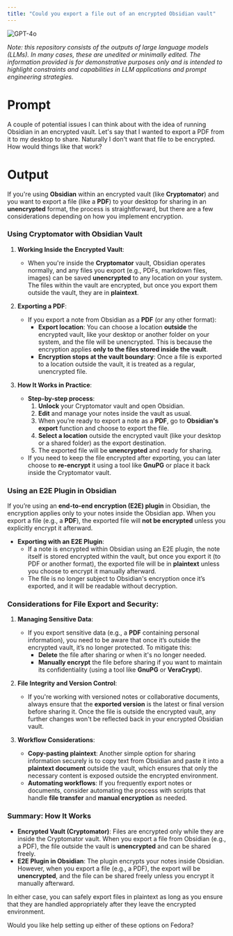 ```yaml
---
title: "Could you export a file out of an encrypted Obsidian vault"
---
```

![GPT-4o](https://img.shields.io/badge/GPT--4o-3333FF?style=for-the-badge&logo=openai&logoColor=white)



*Note: this repository consists of the outputs of large language models (LLMs). In many cases, these are unedited or minimally edited. The information provided is for demonstrative purposes only and is intended to highlight constraints and capabilities in LLM applications and prompt engineering strategies.*


# Prompt
A couple of potential issues I can think about with the idea of running Obsidian in an encrypted vault. Let's say that I wanted to export a PDF from it to my desktop to share. Naturally I don't want that file to be encrypted. How would things like that work?

# Output

If you're using **Obsidian** within an encrypted vault (like **Cryptomator**) and you want to export a file (like a **PDF**) to your desktop for sharing in an **unencrypted** format, the process is straightforward, but there are a few considerations depending on how you implement encryption.

### **Using Cryptomator with Obsidian Vault**

1. **Working Inside the Encrypted Vault**:
   - When you're inside the **Cryptomator** vault, Obsidian operates normally, and any files you export (e.g., PDFs, markdown files, images) can be saved **unencrypted** to any location on your system. The files within the vault are encrypted, but once you export them outside the vault, they are in **plaintext**.
   
2. **Exporting a PDF**:
   - If you export a note from Obsidian as a **PDF** (or any other format):
     - **Export location**: You can choose a location **outside** the encrypted vault, like your desktop or another folder on your system, and the file will be unencrypted. This is because the encryption applies **only to the files stored inside the vault**.
     - **Encryption stops at the vault boundary**: Once a file is exported to a location outside the vault, it is treated as a regular, unencrypted file.

3. **How It Works in Practice**:
   - **Step-by-step process**:
     1. **Unlock** your Cryptomator vault and open Obsidian.
     2. **Edit** and manage your notes inside the vault as usual.
     3. When you’re ready to export a note as a **PDF**, go to **Obsidian's export** function and choose to export the file.
     4. **Select a location** outside the encrypted vault (like your desktop or a shared folder) as the export destination.
     5. The exported file will be **unencrypted** and ready for sharing.
   - If you need to keep the file encrypted after exporting, you can later choose to **re-encrypt** it using a tool like **GnuPG** or place it back inside the Cryptomator vault.

### **Using an E2E Plugin in Obsidian**

If you’re using an **end-to-end encryption (E2E) plugin** in Obsidian, the encryption applies only to your notes inside the Obsidian app. When you export a file (e.g., a **PDF**), the exported file will **not be encrypted** unless you explicitly encrypt it afterward.

- **Exporting with an E2E Plugin**:
  - If a note is encrypted within Obsidian using an E2E plugin, the note itself is stored encrypted within the vault, but once you export it (to PDF or another format), the exported file will be in **plaintext** unless you choose to encrypt it manually afterward.
  - The file is no longer subject to Obsidian's encryption once it’s exported, and it will be readable without decryption.

### **Considerations for File Export and Security**:

1. **Managing Sensitive Data**:
   - If you export sensitive data (e.g., a **PDF** containing personal information), you need to be aware that once it’s outside the encrypted vault, it’s no longer protected. To mitigate this:
     - **Delete** the file after sharing or when it's no longer needed.
     - **Manually encrypt** the file before sharing if you want to maintain its confidentiality (using a tool like **GnuPG** or **VeraCrypt**).
   
2. **File Integrity and Version Control**:
   - If you're working with versioned notes or collaborative documents, always ensure that the **exported version** is the latest or final version before sharing it. Once the file is outside the encrypted vault, any further changes won't be reflected back in your encrypted Obsidian vault.

3. **Workflow Considerations**:
   - **Copy-pasting plaintext**: Another simple option for sharing information securely is to copy text from Obsidian and paste it into a **plaintext document** outside the vault, which ensures that only the necessary content is exposed outside the encrypted environment.
   - **Automating workflows**: If you frequently export notes or documents, consider automating the process with scripts that handle **file transfer** and **manual encryption** as needed.

### **Summary: How It Works**
- **Encrypted Vault (Cryptomator)**: Files are encrypted only while they are inside the Cryptomator vault. When you export a file from Obsidian (e.g., a PDF), the file outside the vault is **unencrypted** and can be shared freely.
- **E2E Plugin in Obsidian**: The plugin encrypts your notes inside Obsidian. However, when you export a file (e.g., a PDF), the export will be **unencrypted**, and the file can be shared freely unless you encrypt it manually afterward.
  
In either case, you can safely export files in plaintext as long as you ensure that they are handled appropriately after they leave the encrypted environment.

Would you like help setting up either of these options on Fedora?